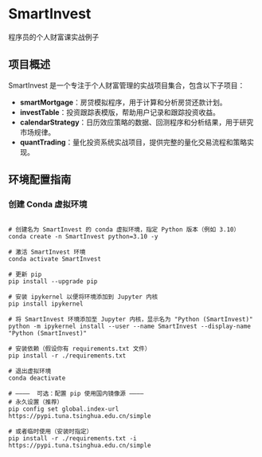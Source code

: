# SmartInvest
程序员的个人财富课实战例子

## 项目概述
SmartInvest 是一个专注于个人财富管理的实战项目集合，包含以下子项目：

- **smartMortgage**：房贷模拟程序，用于计算和分析房贷还款计划。
- **investTable**：投资跟踪表模版，帮助用户记录和跟踪投资收益。
- **calendarStrategy**：日历效应策略的数据、回测程序和分析结果，用于研究市场规律。
- **quantTrading**：量化投资系统实战项目，提供完整的量化交易流程和策略实现。

## 环境配置指南

### 创建 Conda 虚拟环境
```

# 创建名为 SmartInvest 的 conda 虚拟环境，指定 Python 版本（例如 3.10）
conda create -n SmartInvest python=3.10 -y

# 激活 SmartInvest 环境
conda activate SmartInvest

# 更新 pip
pip install --upgrade pip

# 安装 ipykernel 以便将环境添加到 Jupyter 内核
pip install ipykernel

# 将 SmartInvest 环境添加至 Jupyter 内核，显示名为 "Python (SmartInvest)"
python -m ipykernel install --user --name SmartInvest --display-name "Python (SmartInvest)"

# 安装依赖（假设你有 requirements.txt 文件）
pip install -r ./requirements.txt

# 退出虚拟环境
conda deactivate

# ————  可选：配置 pip 使用国内镜像源 ————
# 永久设置（推荐）
pip config set global.index-url https://pypi.tuna.tsinghua.edu.cn/simple

# 或者临时使用（安装时指定）
pip install -r ./requirements.txt -i https://pypi.tuna.tsinghua.edu.cn/simple
